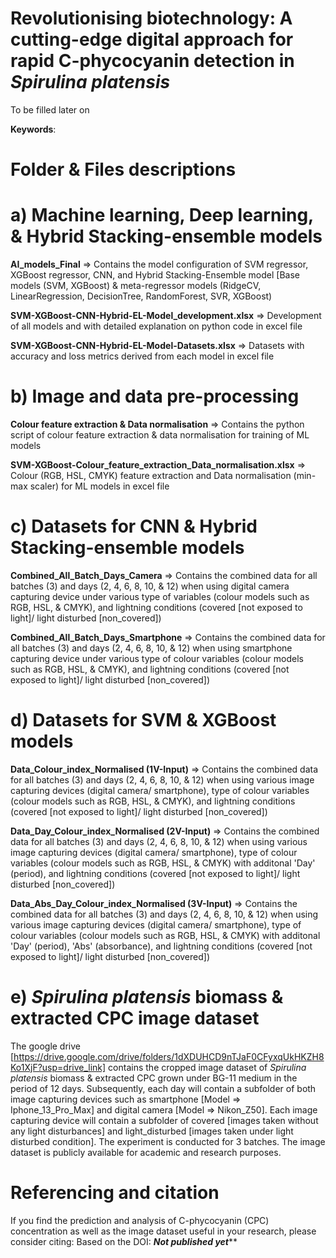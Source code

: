 # Revolutionising biotechnology: A cutting-edge digital approach for rapid C-phycocyanin detection in _Spirulina platensis_

To be filled later on

**Keywords**: 

# Folder & Files descriptions
# a) Machine learning, Deep learning, & Hybrid Stacking-ensemble models

**AI_models_Final** => Contains the model configuration of SVM regressor, XGBoost regressor, CNN, and Hybrid Stacking-Ensemble model [Base models (SVM, XGBoost) & meta-regressor models (RidgeCV, LinearRegression, DecisionTree, RandomForest, SVR, XGBoost)

**SVM-XGBoost-CNN-Hybrid-EL-Model_development.xlsx** => Development of all models and with detailed explanation on python code in excel file

**SVM-XGBoost-CNN-Hybrid-EL-Model-Datasets.xlsx** => Datasets with accuracy and loss metrics derived from each model in excel file

# b) Image and data pre-processing

**Colour feature extraction & Data normalisation** =>  Contains the python script of colour feature extraction & data normalisation for training of ML models

**SVM-XGBoost-Colour_feature_extraction_Data_normalisation.xlsx** => Colour (RGB, HSL, CMYK) feature extraction and Data normalisation (min-max scaler) for ML models in excel file

# c) Datasets for CNN & Hybrid Stacking-ensemble models

**Combined_All_Batch_Days_Camera** => Contains the combined data for all batches (3) and days (2, 4, 6, 8, 10, & 12) when using digital camera capturing device under various type of variables (colour models such as RGB, HSL, & CMYK), and lightning conditions (covered [not exposed to light]/ light disturbed [non_covered])

**Combined_All_Batch_Days_Smartphone** => Contains the combined data for all batches (3) and days (2, 4, 6, 8, 10, & 12) when using smartphone capturing device under various type of colour variables (colour models such as RGB, HSL, & CMYK), and lightning conditions (covered [not exposed to light]/ light disturbed [non_covered])

# d) Datasets for SVM & XGBoost models

**Data_Colour_index_Normalised (1V-Input)** => Contains the combined data for all batches (3) and days (2, 4, 6, 8, 10, & 12) when using various image capturing devices (digital camera/ smartphone), type of colour variables (colour models such as RGB, HSL, & CMYK), and lightning conditions (covered [not exposed to light]/ light disturbed [non_covered])

**Data_Day_Colour_index_Normalised (2V-Input)** => Contains the combined data for all batches (3) and days (2, 4, 6, 8, 10, & 12) when using various image capturing devices (digital camera/ smartphone), type of colour variables (colour models such as RGB, HSL, & CMYK) with additonal 'Day' (period), and lightning conditions (covered [not exposed to light]/ light disturbed [non_covered])

**Data_Abs_Day_Colour_index_Normalised (3V-Input)** => Contains the combined data for all batches (3) and days (2, 4, 6, 8, 10, & 12) when using various image capturing devices (digital camera/ smartphone), type of colour variables (colour models such as RGB, HSL, & CMYK) with additonal 'Day' (period),  'Abs' (absorbance), and lightning conditions (covered [not exposed to light]/ light disturbed [non_covered])

# e) _Spirulina platensis_ biomass & extracted CPC image dataset
The google drive [https://drive.google.com/drive/folders/1dXDUHCD9nTJaF0CFyxqUkHKZH8Ko1XjF?usp=drive_link] contains the cropped image dataset of _Spirulina platensis_ biomass & extracted CPC grown under BG-11 medium in the period of 12 days. Subsequently, each day will contain a subfolder of both image capturing devices such as smartphone [Model => Iphone_13_Pro_Max] and digital camera [Model => Nikon_Z50]. Each image capturing device will contain a subfolder of covered [images taken without any light disturbances] and light_disturbed [images taken under light disturbed condition]. The experiment is conducted for 3 batches. The image dataset is publicly available for academic and research purposes.

# Referencing and citation
If you find the prediction and analysis of C-phycocyanin (CPC) concentration as well as the image dataset useful in your research, please consider citing: Based on the DOI: *********Not published yet***********
